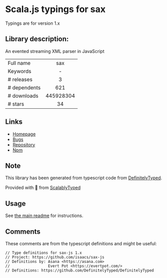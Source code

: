 
# Scala.js typings for sax

Typings are for version 1.x

## Library description:
An evented streaming XML parser in JavaScript

|                    |                 |
| ------------------ | :-------------: |
| Full name          | sax |
| Keywords           | - |
| # releases         | 3 |
| # dependents       | 621 |
| # downloads        | 445928304 |
| # stars            | 34 |

## Links
- [Homepage](https://github.com/isaacs/sax-js#readme)
- [Bugs](https://github.com/isaacs/sax-js/issues)
- [Repository](https://github.com/isaacs/sax-js)
- [Npm](https://www.npmjs.com/package/sax)
    


## Note
This library has been generated from typescript code from [DefinitelyTyped](https://definitelytyped.org).

Provided with :purple_heart: from [ScalablyTyped](https://github.com/oyvindberg/ScalablyTyped)

## Usage
See [the main readme](../../readme.md) for instructions.

## Comments

These comments are from the typescript definitions and might be useful:
```
// Type definitions for sax-js 1.x
// Project: https://github.com/isaacs/sax-js
// Definitions by: Asana <https://asana.com>
//                 Evert Pot <https://evertpot.com/>
// Definitions: https://github.com/DefinitelyTyped/DefinitelyTyped

```

